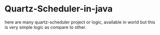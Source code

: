 # Quartz-Scheduler-in-java
here are many quartz-scheduler project or logic, available in world but this is very simple logic as compare to other.
